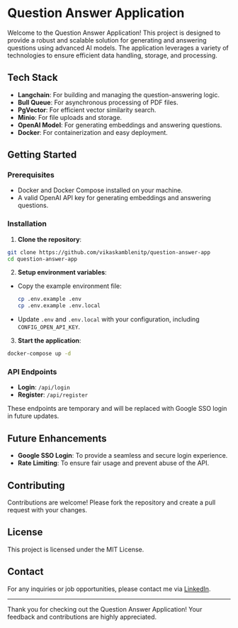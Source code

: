 # Question Answer Application

Welcome to the Question Answer Application! This project is designed to provide a robust and scalable solution for generating and answering questions using advanced AI models. The application leverages a variety of technologies to ensure efficient data handling, storage, and processing.

## Tech Stack

- **Langchain**: For building and managing the question-answering logic.
- **Bull Queue**: For asynchronous processing of PDF files.
- **PgVector**: For efficient vector similarity search.
- **Minio**: For file uploads and storage.
- **OpenAI Model**: For generating embeddings and answering questions.
- **Docker**: For containerization and easy deployment.

## Getting Started

### Prerequisites

- Docker and Docker Compose installed on your machine.
- A valid OpenAI API key for generating embeddings and answering questions.

### Installation

1. **Clone the repository**:
  ```sh
  git clone https://github.com/vikaskamblenitp/question-answer-app
  cd question-answer-app
  ```

2. **Setup environment variables**:
  - Copy the example environment file:
    ```sh
    cp .env.example .env
    cp .env.example .env.local
    ```
  - Update `.env` and `.env.local` with your configuration, including `CONFIG_OPEN_API_KEY`.

3. **Start the application**:
  ```sh
  docker-compose up -d
  ```

### API Endpoints

- **Login**: `/api/login`
- **Register**: `/api/register`

These endpoints are temporary and will be replaced with Google SSO login in future updates.

## Future Enhancements

- **Google SSO Login**: To provide a seamless and secure login experience.
- **Rate Limiting**: To ensure fair usage and prevent abuse of the API.

## Contributing

Contributions are welcome! Please fork the repository and create a pull request with your changes.

## License

This project is licensed under the MIT License.

## Contact

For any inquiries or job opportunities, please contact me via [LinkedIn](https://www.linkedin.com/in/vikas-kamble07).

---

Thank you for checking out the Question Answer Application! Your feedback and contributions are highly appreciated.
